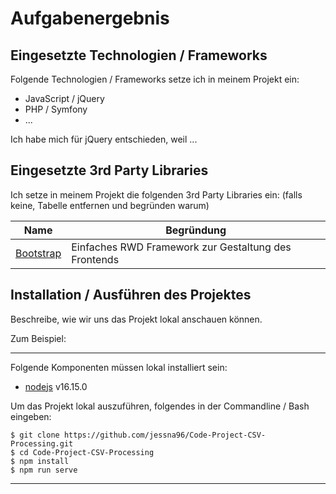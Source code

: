 # Aufgabenergebnis

## Eingesetzte Technologien / Frameworks

Folgende Technologien / Frameworks setze ich in meinem Projekt ein:

- JavaScript / jQuery
- PHP / Symfony
- ...

Ich habe mich für jQuery entschieden, weil ...

## Eingesetzte 3rd Party Libraries

Ich setze in meinem Projekt die folgenden 3rd Party Libraries ein: (falls keine, Tabelle entfernen und begründen warum)

Name | Begründung
--- | ---
[Bootstrap](https://getbootstrap.com/) | Einfaches RWD Framework zur Gestaltung des Frontends

## Installation / Ausführen des Projektes

Beschreibe, wie wir uns das Projekt lokal anschauen können.

Zum Beispiel:

---

Folgende Komponenten müssen lokal installiert sein:

- [nodejs](https://nodejs.org/en/) v16.15.0

Um das Projekt lokal auszuführen, folgendes in der Commandline / Bash eingeben:

```console
$ git clone https://github.com/jessna96/Code-Project-CSV-Processing.git
$ cd Code-Project-CSV-Processing
$ npm install
$ npm run serve
```
---
